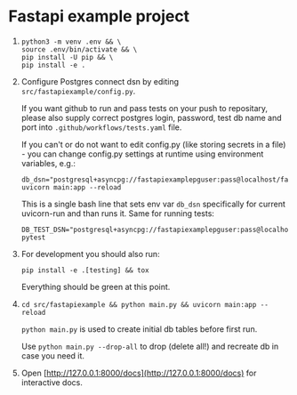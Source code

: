 # Fastapi example project

1) 
    ```
    python3 -m venv .env && \
    source .env/bin/activate && \
    pip install -U pip && \
    pip install -e .
    ```

2)  Configure Postgres connect dsn by editing `src/fastapiexample/config.py`.

    If you want github to run and pass tests on your push to repositary, please 
    also supply correct postgres login, password, test db name and port 
    into `.github/workflows/tests.yaml` file.

    If you can't or do not want to edit config.py (like storing secrets in 
    a file) - you can change config.py settings at runtime using environment 
    variables, e.g.:
    
    ```
    db_dsn="postgresql+asyncpg://fastapiexamplepguser:pass@localhost/fastapiexample" uvicorn main:app --reload
    ```

    This is a single bash line that sets env var `db_dsn` specifically for 
    current uvicorn-run and than runs it. Same for running tests:

    ```
    DB_TEST_DSN="postgresql+asyncpg://fastapiexamplepguser:pass@localhost/fastapiexample_test" pytest
    ```

3)  For development you should also run:
    ```
    pip install -e .[testing] && tox
    ```
    Everything should be green at this point.

4) 
    ```
    cd src/fastapiexample && python main.py && uvicorn main:app --reload
    ```

    `python main.py` is used to create initial db tables before first run. 
    
    Use `python main.py --drop-all` to drop (delete all!) and recreate db in case you need it.

5)  Open [http://127.0.0.1:8000/docs](http://127.0.0.1:8000/docs) for interactive docs.
